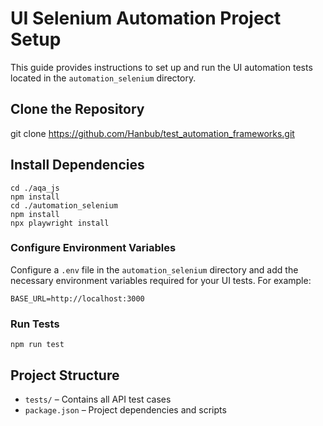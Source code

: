 # UI Selenium Automation Project Setup

This guide provides instructions to set up and run the UI automation tests located in the `automation_selenium` directory.

## Clone the Repository

git clone https://github.com/Hanbub/test_automation_frameworks.git

## Install Dependencies

    cd ./aqa_js
    npm install
    cd ./automation_selenium
    npm install
    npx playwright install


### Configure Environment Variables

Configure a `.env` file in the `automation_selenium` directory and add the necessary environment variables required for your UI tests. For example:

    BASE_URL=http://localhost:3000

### Run Tests

    npm run test

## Project Structure

- `tests/` – Contains all API test cases
- `package.json` – Project dependencies and scripts
